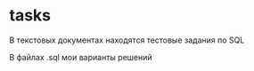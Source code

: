 # tasks

В текстовых документах находятся тестовые задания по SQL

В файлах .sql мои варианты решений
